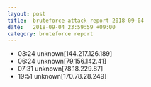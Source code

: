 ```yaml
---
layout: post
title:  bruteforce attack report 2018-09-04
date:   2018-09-04 23:59:59 +09:00
category: bruteforce report
---
```


* 03:24 unknown[144.217.126.189]
* 06:24 unknown[79.156.142.41]
* 07:31 unknown[78.18.229.87]
* 19:51 unknown[170.78.28.249]
